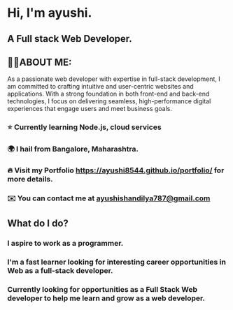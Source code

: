 # Hi, I'm ayushi.

## A Full stack Web Developer. 

## 👨‍💻ABOUT ME:
As a passionate web developer with expertise in full-stack development, I am committed to crafting intuitive and user-centric websites and applications. With a strong foundation in both front-end and back-end technologies, I focus on delivering seamless, high-performance digital experiences that engage users and meet business goals.

### ⭐ Currently learning Node.js, cloud services 

### 🌍 I hail from Bangalore, Maharashtra.

### 🔥 Visit my Portfolio https://ayushi8544.github.io/portfolio/ for more details.

### ✉️ You can contact me at ayushishandilya787@gmail.com

## What do I do? 

### I aspire to work as a programmer.
### I'm a fast learner looking for interesting career opportunities in Web as a full-stack developer.
### Currently looking for opportunities as a Full Stack Web developer to help me learn and grow as a web developer.




